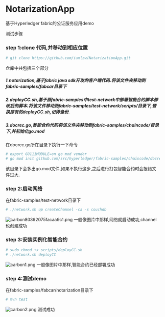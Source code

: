 # NotarizationApp
基于Hyperledger fabric的公证服务应用demo

测试步骤
### step 1:clone 代码,并移动到相应位置
```bash
# git clone https://github.com/iamlzw/NotarizationApp.git
```
仓库中共包括三个部分
##### 1.notarization,基于fabric java sdk开发的客户端代码.将该文件夹移动到fabric-samples/fabcar目录下
##### 2.deployCC.sh,基于原fabric-samples中test-network中部署智能合约脚本修改后的脚本.将该文件移动到fabric-samples/test-network/scripts/目录下,替换原有的deployCC.sh,记得备份.
##### 3.docrec.go,智能合约代码将该文件夹移动到fabric-samples/chaincode/目录下,并初始化go.mod
在docrec.go所在目录下执行一下命令
```bash
# export GO111MODULE=on go mod vendor
# go mod init github.com/src/hyperledger/fabric-samples/chaincode/docrec/go/
```
该目录下会多出go.mod文件,如果不执行这步,之后进行打包智能合约时会报错文件过大.
### step 2:启动网络
在fabric-samples/test-network目录下
```bash
# ./network.sh up createChannel -ca -s couchdb
```
![carbon80392075facaa9c1.png](http://lifegoeson.cn:8888/images/2020/08/07/carbon80392075facaa9c1.png)
一般像图片中那样,网络就启动成功,channel也创建成功
### step 3:安装实例化智能合约
```bash
# sudo chmod +x scripts/deployCC.sh
# ./network.sh deployCC
```
![carbon1.png](http://lifegoeson.cn:8888/images/2020/08/07/carbon1.png)
一般像图片中那样,智能合约已经部署成功
### step 4:测试demo
在fabric-samples/fabcar/notarization目录下
```bash
# mvn test
```
![carbon2.png](http://lifegoeson.cn:8888/images/2020/08/07/carbon2.png)
测试成功
